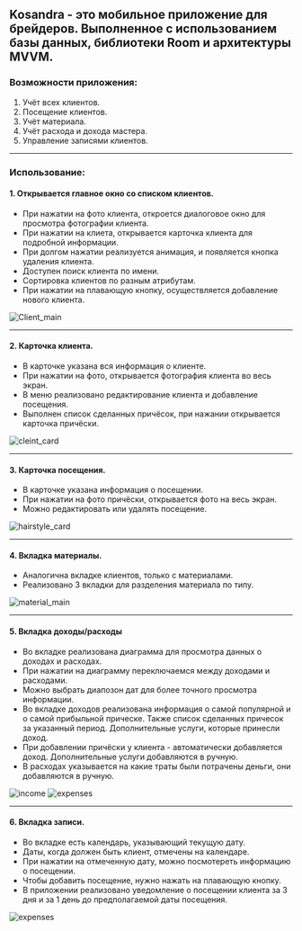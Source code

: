 ## Kosandra - это мобильное приложение для брейдеров. Выполненное с использованием базы данных, библиотеки Room и архитектуры MVVM.

### Возможности приложения:
1. Учёт всех клиентов.
2. Посещение клиентов.
3. Учёт материала.
4. Учёт расхода и дохода мастера.
5. Управление записями клиентов.
______

### Использование:
#### 1. Открывается главное окно со списком клиентов.
   * При нажатии на фото клиента, откроется диалоговое окно для просмотра фотографии клиента.
   * При нажатии на клиета, открывается карточка клиента для подробной информации.
   * При долгом нажатии реализуется анимация, и появляется кнопка удаления клиента.
   * Доступен поиск клиента по имени.
   * Сортировка клиентов по разным атрибутам.
   * При нажатии на плавающую кнопку, осуществляется добавление нового клиента.
     
![Client_main](https://i.pinimg.com/736x/59/b4/87/59b4877ee5e8e1871c19bb695aa4026b.jpg)
______

#### 2. Карточка клиента.
   * В карточке указана вся информация о клиенте.
   * При нажатии на фото, открывается фотография клиента во весь экран.
   * В меню реализовано редактирование клиента и добавление посещения.
   * Выполнен список сделанных причёсок, при нажании открывается карточка причёски. 

![cleint_card](https://i.pinimg.com/736x/ea/cd/77/eacd774204fb107d2529b627cff7db90.jpg)
______

#### 3. Карточка посещения.
   * В карточке указана информация о посещении.
   * При нажатии на фото причёски, открывается фото на весь экран.
   * Можно редактировать или удалять посещение.

![hairstyle_card](https://i.pinimg.com/736x/5f/89/58/5f895855544a07c898fa33cba0dc4a69.jpg)
______

#### 4. Вкладка материалы.
   * Аналогична вкладке клиентов, только с материалами.
   * Реализовано 3 вкладки для разделения материала по типу.

![material_main](https://i.pinimg.com/736x/b8/47/58/b847583bc3ace231390d8a3c99c01c9a.jpg)
______

#### 5. Вкладка доходы/расходы
   * Во вкладке реализована диаграмма для просмотра данных о доходах и расходах.
   * При нажатии на диаграмму переключаемся между доходами и расходами.
   * Можно выбрать диапозон дат для более точного просмотра информации.
   * Во вкладке доходов реализована информация о самой популярной и о самой прибыльной прическе. Также список сделанных причесок за указанный период. Дополнительные услуги, которые принесли доход.
   * При добавлении причёски у клиента - автоматически добавляется доход. Дополнительные услуги добавляются в ручную.
   * В расходах указывается на какие траты были потрачены деньги, они добавляются в ручную.

![income](https://i.pinimg.com/736x/98/de/4c/98de4c7aa492c61aab0e12b9cb92f352.jpg)
![expenses](https://i.pinimg.com/736x/9c/a7/5d/9ca75db8e76d81bf65a61fc316dd8df7.jpg)
______

#### 6. Вкладка записи.
   * Во вкладке есть календарь, указывающий текущую дату.
   * Даты, когда должен быть клиент, отмечены на календаре.
   * При нажатии на отмеченную дату, можно посмотереть информацию о посещении.
   * Чтобы добавить посещение, нужно нажать на плавающую кнопку.
   * В приложении реализовано уведомление о посещении клиента за 3 дня и за 1 день до предполагаемой даты посещения.

![expenses](https://i.pinimg.com/736x/9d/77/78/9d7778c4983faad97713a8c4cc16aa99.jpg)
